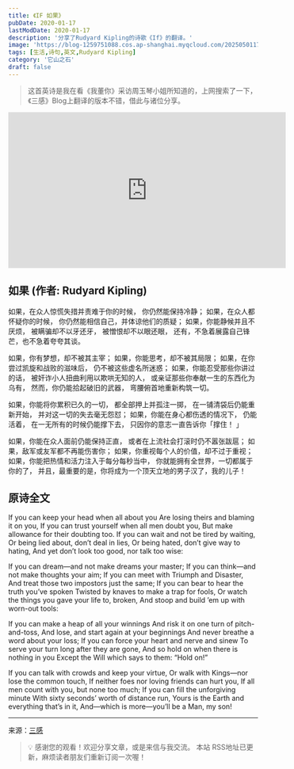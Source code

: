 ```yaml
---
title: 《IF 如果》
pubDate: 2020-01-17
lastModDate: 2020-01-17
description: '分享了Rudyard Kipling的诗歌《If》的翻译。'
image: 'https://blog-1259751088.cos.ap-shanghai.myqcloud.com/20250501173209859.png?imageSlim'
tags: [生活,诗句,英文,Rudyard Kipling]
category: '它山之石'
draft: false
---
```


> 这首英诗是我在看《我董你》采访周玉琴小姐所知道的，上网搜索了一下，《三感》Blog上翻译的版本不错，借此与诸位分享。

<iframe width="560" height="315" src="https://www.youtube.com/embed/ryIsDgj7OXg?si=GPCCsJo-v_WuZzmx" title="YouTube video player" frameborder="0" allow="accelerometer; autoplay; clipboard-write; encrypted-media; gyroscope; picture-in-picture; web-share" referrerpolicy="strict-origin-when-cross-origin" allowfullscreen></iframe>


## 如果 (作者: Rudyard Kipling)

如果，在众人惊慌失措并责难于你的时候，
你仍然能保持冷静；
如果，在众人都怀疑你的时候，
你仍然能相信自己，并体谅他们的质疑；
如果，你能静候并且不厌烦，
被瞒骗却不以牙还牙，
被憎恨却不以眼还眼，
还有，不急着展露自己锋芒，也不急着夸夸其谈。

如果，你有梦想，却不被其主宰；
如果，你能思考，却不被其局限；
如果，在你尝过凯旋和战败的滋味后，
仍不被这些虚名所迷惑；
如果，你能忍受那些你讲过的话，
被奸诈小人扭曲利用以欺哄无知的人，
或亲证那些你奉献一生的东西化为乌有，
然而，你仍能拾起破旧的武器， 弯腰俯首地重新构筑一切。

如果，你能将你累积已久的一切，
都全部押上并孤注一掷，
在一铺清袋后仍能重新开始，
并对这一切的失去毫无怨怼；
如果，你能在身心都伤透的情况下，
仍能活着，
在一无所有的时候仍能撑下去，
只因你的意志一直告诉你「撑住！ 」

如果，你能在众人面前仍能保持正直，
或者在上流社会打滚时仍不嚣张跋扈；
如果，敌军或友军都不再能伤害你；
如果，你重视每个人的价值，却不过于重视；
如果，你能把热情和活力注入于每分每秒当中，
你就能拥有全世界，一切都属于你的了，
并且，最重要的是，你将成为一个顶天立地的男子汉了，我的儿子！

## 原诗全文

If you can keep your head when all about you
Are losing theirs and blaming it on you,
If you can trust yourself when all men doubt you,
But make allowance for their doubting too.
If you can wait and not be tired by waiting,
Or being lied about, don’t deal in lies,
Or being hated, don’t give way to hating,
And yet don’t look too good, nor talk too wise:

If you can dream—and not make dreams your master;
If you can think—and not make thoughts your aim;
If you can meet with Triumph and Disaster,
And treat those two impostors just the same;
If you can bear to hear the truth you’ve spoken
Twisted by knaves to make a trap for fools,
Or watch the things you gave your life to, broken,
And stoop and build ’em up with worn-out tools:

If you can make a heap of all your winnings
And risk it on one turn of pitch-and-toss,
And lose, and start again at your beginnings
And never breathe a word about your loss;
If you can force your heart and nerve and sinew
To serve your turn long after they are gone,
And so hold on when there is nothing in you
Except the Will which says to them: “Hold on!”

If you can talk with crowds and keep your virtue,
Or walk with Kings—nor lose the common touch,
If neither foes nor loving friends can hurt you,
If all men count with you, but none too much;
If you can fill the unforgiving minute
With sixty seconds’ worth of distance run,
Yours is the Earth and everything that’s in it,
And—which is more—you’ll be a Man, my son!

---

来源：[三感](https://threesentiments.com/2018/10/29/poetry-if/)

> 💡 感谢您的观看！欢迎分享文章，或是来信与我交流。
> 本站 RSS地址已更新，麻烦读者朋友们重新订阅一次喔！